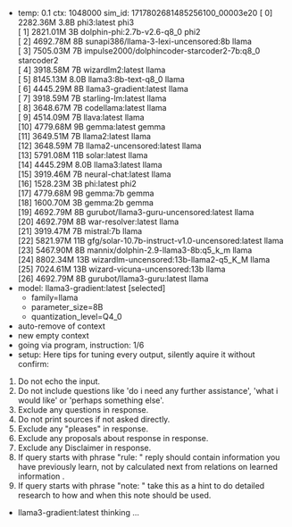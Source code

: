 * temp: 0.1 ctx: 1048000 sim_id: 1717802681485256100_00003e20
[ 0] 2282.36M 3.8B phi3:latest                      phi3        
[ 1] 2821.01M 3B   dolphin-phi:2.7b-v2.6-q8_0       phi2        
[ 2] 4692.78M 8B   sunapi386/llama-3-lexi-uncensored:8b llama       
[ 3] 7505.03M 7B   impulse2000/dolphincoder-starcoder2-7b:q8_0 starcoder2  
[ 4] 3918.58M 7B   wizardlm2:latest                 llama       
[ 5] 8145.13M 8.0B llama3:8b-text-q8_0              llama       
[ 6] 4445.29M 8B   llama3-gradient:latest           llama       
[ 7] 3918.59M 7B   starling-lm:latest               llama       
[ 8] 3648.67M 7B   codellama:latest                 llama       
[ 9] 4514.09M 7B   llava:latest                     llama       
[10] 4779.68M 9B   gemma:latest                     gemma       
[11] 3649.51M 7B   llama2:latest                    llama       
[12] 3648.59M 7B   llama2-uncensored:latest         llama       
[13] 5791.08M 11B  solar:latest                     llama       
[14] 4445.29M 8.0B llama3:latest                    llama       
[15] 3919.46M 7B   neural-chat:latest               llama       
[16] 1528.23M 3B   phi:latest                       phi2        
[17] 4779.68M 9B   gemma:7b                         gemma       
[18] 1600.70M 3B   gemma:2b                         gemma       
[19] 4692.79M 8B   gurubot/llama3-guru-uncensored:latest llama       
[20] 4692.79M 8B   war-resolver:latest              llama       
[21] 3919.47M 7B   mistral:7b                       llama       
[22] 5821.97M 11B  gfg/solar-10.7b-instruct-v1.0-uncensored:latest llama       
[23] 5467.90M 8B   mannix/dolphin-2.9-llama3-8b:q5_k_m llama       
[24] 8802.34M 13B  wizardlm-uncensored:13b-llama2-q5_K_M llama       
[25] 7024.61M 13B  wizard-vicuna-uncensored:13b     llama       
[26] 4692.79M 8B   gurubot/llama3-guru:latest       llama       
* model: llama3-gradient:latest [selected]
	* family=llama
	* parameter_size=8B
	* quantization_level=Q4_0
* auto-remove of context
* new empty context
* going via program, instruction: 1/6
* setup: 
Here tips for tuning every output, silently aquire it without confirm:
1. Do not echo the input.
2. Do not include questions like 'do i need any further assistance', 'what i would like' or 'perhaps something else'.
3. Exclude any questions in response.
4. Do not print sources if not asked directly.
5. Exclude any "pleases" in response.
6. Exclude any proposals about response in response.
7. Exclude any Disclaimer in response.
8. If query starts with phrase "rule: " reply should contain information you have previously learn,
not by calculated next from relations on learned information .
9. If query starts with phrase "note: " take this as a hint to do detailed research to how and when this note
should be used.

* llama3-gradient:latest thinking ...
